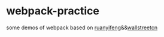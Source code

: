 # webpack-practice
some demos of webpack based on  [ruanyifeng](https://github.com/378406712/webpack-demos)&&[wallstreetcn](https://github.com/378406712/webpack-and-spa-guide)
